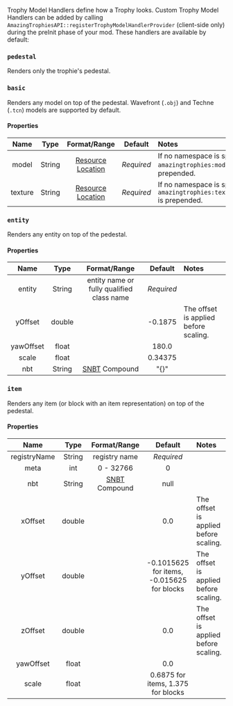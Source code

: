 Trophy Model Handlers define how a Trophy looks. Custom Trophy Model Handlers can be added by calling `AmazingTrophiesAPI::registerTrophyModelHandlerProvider` (client-side only) during the preInit phase of your mod. These handlers are available by default:

### `pedestal`
Renders only the trophie's pedestal.


### `basic`
Renders any model on top of the pedestal. Wavefront (`.obj`) and Techne (`.tcn`) models are supported by default.

#### Properties
|Name|Type|Format/Range|Default|Notes|
|:---:|:---:|:---:|:---:|:---|
|model|String|[Resource Location](https://minecraft.wiki/w/Resource_location)|*Required*|If no namespace is specified, `amazingtrophies:models/` is prepended.|
|texture|String|[Resource Location](https://minecraft.wiki/w/Resource_location)|*Required*|If no namespace is specified, `amazingtrophies:textures/blocks/` is prepended.|


### `entity`
Renders any entity on top of the pedestal.

#### Properties
|Name|Type|Format/Range|Default|Notes|
|:---:|:---:|:---:|:---:|:---|
|entity|String|entity name or fully qualified class name|*Required*||
|yOffset|double||-0.1875|The offset is applied before scaling.|
|yawOffset|float||180.0||
|scale|float||0.34375||
|nbt|String|[SNBT](https://minecraft.wiki/w/NBT_format#SNBT_format) Compound|"{}"||

### `item`
Renders any item (or block with an item representation) on top of the pedestal.

#### Properties
|Name|Type|Format/Range|Default|Notes|
|:---:|:---:|:---:|:---:|:---|
|registryName|String|registry name|*Required*||
|meta|int|0 - 32766|0||
|nbt|String|[SNBT](https://minecraft.wiki/w/NBT_format#SNBT_format) Compound|null||
|xOffset|double||0.0|The offset is applied before scaling.|
|yOffset|double||-0.1015625 for items, -0.015625 for blocks|The offset is applied before scaling.|
|zOffset|double||0.0|The offset is applied before scaling.|
|yawOffset|float||0.0||
|scale|float||0.6875 for items, 1.375 for blocks||
